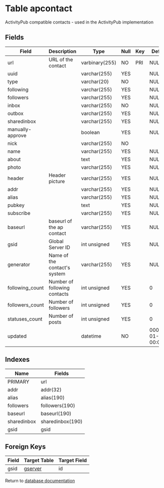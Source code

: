 Table apcontact
===========

ActivityPub compatible contacts - used in the ActivityPub implementation

Fields
------

| Field            | Description                  | Type           | Null | Key | Default             | Extra |
| ---------------- | ---------------------------- | -------------- | ---- | --- | ------------------- | ----- |
| url              | URL of the contact           | varbinary(255) | NO   | PRI | NULL                |       |
| uuid             |                              | varchar(255)   | YES  |     | NULL                |       |
| type             |                              | varchar(20)    | NO   |     | NULL                |       |
| following        |                              | varchar(255)   | YES  |     | NULL                |       |
| followers        |                              | varchar(255)   | YES  |     | NULL                |       |
| inbox            |                              | varchar(255)   | NO   |     | NULL                |       |
| outbox           |                              | varchar(255)   | YES  |     | NULL                |       |
| sharedinbox      |                              | varchar(255)   | YES  |     | NULL                |       |
| manually-approve |                              | boolean        | YES  |     | NULL                |       |
| nick             |                              | varchar(255)   | NO   |     |                     |       |
| name             |                              | varchar(255)   | YES  |     | NULL                |       |
| about            |                              | text           | YES  |     | NULL                |       |
| photo            |                              | varchar(255)   | YES  |     | NULL                |       |
| header           | Header picture               | varchar(255)   | YES  |     | NULL                |       |
| addr             |                              | varchar(255)   | YES  |     | NULL                |       |
| alias            |                              | varchar(255)   | YES  |     | NULL                |       |
| pubkey           |                              | text           | YES  |     | NULL                |       |
| subscribe        |                              | varchar(255)   | YES  |     | NULL                |       |
| baseurl          | baseurl of the ap contact    | varchar(255)   | YES  |     | NULL                |       |
| gsid             | Global Server ID             | int unsigned   | YES  |     | NULL                |       |
| generator        | Name of the contact's system | varchar(255)   | YES  |     | NULL                |       |
| following_count  | Number of following contacts | int unsigned   | YES  |     | 0                   |       |
| followers_count  | Number of followers          | int unsigned   | YES  |     | 0                   |       |
| statuses_count   | Number of posts              | int unsigned   | YES  |     | 0                   |       |
| updated          |                              | datetime       | NO   |     | 0001-01-01 00:00:00 |       |

Indexes
------------

| Name        | Fields           |
| ----------- | ---------------- |
| PRIMARY     | url              |
| addr        | addr(32)         |
| alias       | alias(190)       |
| followers   | followers(190)   |
| baseurl     | baseurl(190)     |
| sharedinbox | sharedinbox(190) |
| gsid        | gsid             |

Foreign Keys
------------

| Field | Target Table | Target Field |
|-------|--------------|--------------|
| gsid | [gserver](help/database/db_gserver) | id |

Return to [database documentation](help/database)

